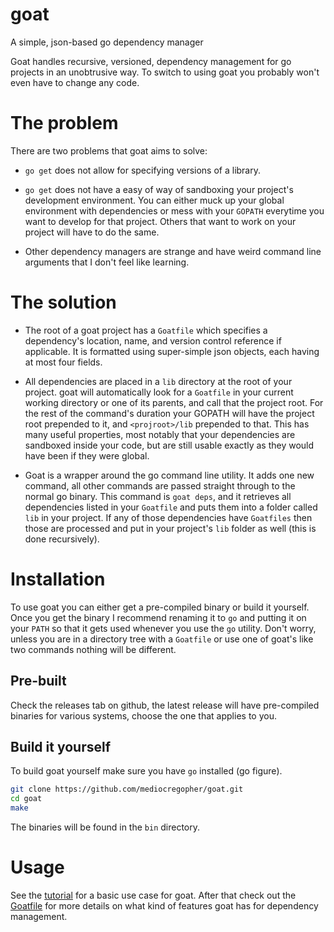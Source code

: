 # goat

A simple, json-based go dependency manager

Goat handles recursive, versioned, dependency management for go projects in an
unobtrusive way. To switch to using goat you probably won't even have to change
any code.

# The problem

There are two problems that goat aims to solve:

* `go get` does not allow for specifying versions of a library.

* `go get` does not have a easy of way of sandboxing your project's development
  environment. You can either muck up your global environment with dependencies
  or mess with your `GOPATH` everytime you want to develop for that project.
  Others that want to work on your project will have to do the same.

* Other dependency managers are strange and have weird command line arguments
  that I don't feel like learning.

# The solution

* The root of a goat project has a `Goatfile` which specifies a dependency's
  location, name, and version control reference if applicable. It is formatted
  using super-simple json objects, each having at most four fields.

* All dependencies are placed in a `lib` directory at the root of your project.
  goat will automatically look for a `Goatfile` in your current working
  directory or one of its parents, and call that the project root. For the rest
  of the command's duration your GOPATH will have the project root prepended to
  it, and `<projroot>/lib` prepended to that. This has many useful properties,
  most notably that your dependencies are sandboxed inside your code, but are
  still usable exactly as they would have been if they were global.

* Goat is a wrapper around the go command line utility. It adds one new command,
  all other commands are passed straight through to the normal go binary. This
  command is `goat deps`, and it retrieves all dependencies listed in your
  `Goatfile` and puts them into a folder called `lib` in your project. If any of
  those dependencies have `Goatfiles` then those are processed and put in your
  project's `lib` folder as well (this is done recursively).

# Installation

To use goat you can either get a pre-compiled binary or build it yourself. Once
you get the binary I recommend renaming it to `go` and putting it on your `PATH`
so that it gets used whenever you use the `go` utility. Don't worry, unless you
are in a directory tree with a `Goatfile` or use one of goat's like two commands
nothing will be different.

## Pre-built

Check the releases tab on github, the latest release will have pre-compiled
binaries for various systems, choose the one that applies to you.

## Build it yourself

To build goat yourself make sure you have `go` installed (go figure).

```bash
git clone https://github.com/mediocregopher/goat.git
cd goat
make
```

The binaries will be found in the `bin` directory.

# Usage

See the [tutorial](/docs/tut.md) for a basic use case for goat. After that
check out the [Goatfile](/docs/goatfile.md) for more details on what kind of
features goat has for dependency management.
